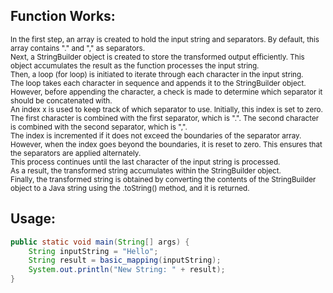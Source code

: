 ## Function Works:
<sup>
In the first step, an array is created to hold the input string and separators. By default, this array contains "." and "," as separators.
<br>
Next, a StringBuilder object is created to store the transformed output efficiently. This object accumulates the result as the function processes the input string.
<br>
Then, a loop (for loop) is initiated to iterate through each character in the input string.
<br>
The loop takes each character in sequence and appends it to the StringBuilder object. However, before appending the character, a check is made to determine which separator it should be concatenated with.
<br>
An index x is used to keep track of which separator to use. Initially, this index is set to zero. The first character is combined with the first separator, which is ".". The second character is combined with the second separator, which is ",".
<br>
The index is incremented if it does not exceed the boundaries of the separator array. However, when the index goes beyond the boundaries, it is reset to zero. This ensures that the separators are applied alternately.
<br>
This process continues until the last character of the input string is processed.
<br>
As a result, the transformed string accumulates within the StringBuilder object.
<br>
Finally, the transformed string is obtained by converting the contents of the StringBuilder object to a Java string using the .toString() method, and it is returned.
</sup>

## Usage:
```java
public static void main(String[] args) {
    String inputString = "Hello";
    String result = basic_mapping(inputString);
    System.out.println("New String: " + result);
}
